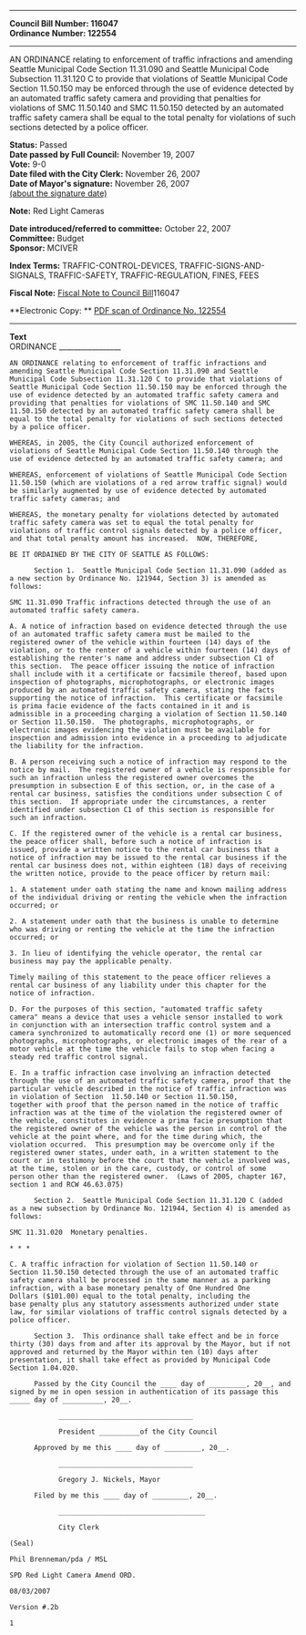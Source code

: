 * * * * *  
  
**Council Bill Number: [](#h0)[](#h2)116047**   
**Ordinance Number: 122554**  
  
* * * * *  
  
AN ORDINANCE relating to enforcement of traffic infractions and amending Seattle Municipal Code Section 11.31.090 and Seattle Municipal Code Subsection 11.31.120 C to provide that violations of Seattle Municipal Code Section 11.50.150 may be enforced through the use of evidence detected by an automated traffic safety camera and providing that penalties for violations of SMC 11.50.140 and SMC 11.50.150 detected by an automated traffic safety camera shall be equal to the total penalty for violations of such sections detected by a police officer.  
  
**Status:** Passed   
**Date passed by Full Council:** November 19, 2007   
**Vote:** 9-0   
**Date filed with the City Clerk:** November 26, 2007   
**Date of Mayor's signature:** November 26, 2007   
[(about the signature date)](/~public/approvaldate.htm)   
  
**Note:** Red Light Cameras  
  
  
**Date introduced/referred to committee:** October 22, 2007   
**Committee:** Budget   
**Sponsor:** MCIVER   
  
**Index Terms:** TRAFFIC-CONTROL-DEVICES, TRAFFIC-SIGNS-AND-SIGNALS, TRAFFIC-SAFETY, TRAFFIC-REGULATION, FINES, FEES  
  
**Fiscal Note:** [Fiscal Note to Council Bill](http://clerk.seattle.gov/~public/fnote/116047.htm)[](#h1)[](#h3)116047  
  
**Electronic Copy: ** [PDF scan of Ordinance No. 122554](/~archives/Ordinances/Ord_122554.pdf)  
  
* * * * *  
  
**Text**  
    ORDINANCE _________________  
  
    AN ORDINANCE relating to enforcement of traffic infractions and  
    amending Seattle Municipal Code Section 11.31.090 and Seattle  
    Municipal Code Subsection 11.31.120 C to provide that violations of  
    Seattle Municipal Code Section 11.50.150 may be enforced through the  
    use of evidence detected by an automated traffic safety camera and  
    providing that penalties for violations of SMC 11.50.140 and SMC  
    11.50.150 detected by an automated traffic safety camera shall be  
    equal to the total penalty for violations of such sections detected  
    by a police officer.  
  
    WHEREAS, in 2005, the City Council authorized enforcement of  
    violations of Seattle Municipal Code Section 11.50.140 through the  
    use of evidence detected by an automated traffic safety camera; and  
  
    WHEREAS, enforcement of violations of Seattle Municipal Code Section  
    11.50.150 (which are violations of a red arrow traffic signal) would  
    be similarly augmented by use of evidence detected by automated  
    traffic safety cameras; and  
  
    WHEREAS, the monetary penalty for violations detected by automated  
    traffic safety camera was set to equal the total penalty for  
    violations of traffic control signals detected by a police officer,  
    and that total penalty amount has increased.  NOW, THEREFORE,  
  
    BE IT ORDAINED BY THE CITY OF SEATTLE AS FOLLOWS:  
  
          Section 1.  Seattle Municipal Code Section 11.31.090 (added as  
    a new section by Ordinance No. 121944, Section 3) is amended as  
    follows:  
  
    SMC 11.31.090 Traffic infractions detected through the use of an  
    automated traffic safety camera.  
  
    A. A notice of infraction based on evidence detected through the use  
    of an automated traffic safety camera must be mailed to the  
    registered owner of the vehicle within fourteen (14) days of the  
    violation, or to the renter of a vehicle within fourteen (14) days of  
    establishing the renter's name and address under subsection C1 of  
    this section.  The peace officer issuing the notice of infraction  
    shall include with it a certificate or facsimile thereof, based upon  
    inspection of photographs, microphotographs, or electronic images  
    produced by an automated traffic safety camera, stating the facts  
    supporting the notice of infraction.  This certificate or facsimile  
    is prima facie evidence of the facts contained in it and is  
    admissible in a proceeding charging a violation of Section 11.50.140  
    or Section 11.50.150.  The photographs, microphotographs, or  
    electronic images evidencing the violation must be available for  
    inspection and admission into evidence in a proceeding to adjudicate  
    the liability for the infraction.  
  
    B. A person receiving such a notice of infraction may respond to the  
    notice by mail.  The registered owner of a vehicle is responsible for  
    such an infraction unless the registered owner overcomes the  
    presumption in subsection E of this section, or, in the case of a  
    rental car business, satisfies the conditions under subsection C of  
    this section.  If appropriate under the circumstances, a renter  
    identified under subsection C1 of this section is responsible for  
    such an infraction.  
  
    C. If the registered owner of the vehicle is a rental car business,  
    the peace officer shall, before such a notice of infraction is  
    issued, provide a written notice to the rental car business that a  
    notice of infraction may be issued to the rental car business if the  
    rental car business does not, within eighteen (18) days of receiving  
    the written notice, provide to the peace officer by return mail:  
  
    1. A statement under oath stating the name and known mailing address  
    of the individual driving or renting the vehicle when the infraction  
    occurred; or  
  
    2. A statement under oath that the business is unable to determine  
    who was driving or renting the vehicle at the time the infraction  
    occurred; or  
  
    3. In lieu of identifying the vehicle operator, the rental car  
    business may pay the applicable penalty.  
  
    Timely mailing of this statement to the peace officer relieves a  
    rental car business of any liability under this chapter for the  
    notice of infraction.  
  
    D. For the purposes of this section, "automated traffic safety  
    camera" means a device that uses a vehicle sensor installed to work  
    in conjunction with an intersection traffic control system and a  
    camera synchronized to automatically record one (1) or more sequenced  
    photographs, microphotographs, or electronic images of the rear of a  
    motor vehicle at the time the vehicle fails to stop when facing a  
    steady red traffic control signal.  
  
    E. In a traffic infraction case involving an infraction detected  
    through the use of an automated traffic safety camera, proof that the  
    particular vehicle described in the notice of traffic infraction was  
    in violation of Section  11.50.140 or Section 11.50.150,  
    together with proof that the person named in the notice of traffic  
    infraction was at the time of the violation the registered owner of  
    the vehicle, constitutes in evidence a prima facie presumption that  
    the registered owner of the vehicle was the person in control of the  
    vehicle at the point where, and for the time during which, the  
    violation occurred.  This presumption may be overcome only if the  
    registered owner states, under oath, in a written statement to the  
    court or in testimony before the court that the vehicle involved was,  
    at the time, stolen or in the care, custody, or control of some  
    person other than the registered owner.  (Laws of 2005, chapter 167,  
    section 1 and RCW 46.63.075)  
  
          Section 2.  Seattle Municipal Code Section 11.31.120 C (added  
    as a new subsection by Ordinance No. 121944, Section 4) is amended as  
    follows:  
  
    SMC 11.31.020  Monetary penalties.  
  
    * * *  
  
    C. A traffic infraction for violation of Section 11.50.140 or  
    Section 11.50.150 detected through the use of an automated traffic  
    safety camera shall be processed in the same manner as a parking  
    infraction, with a base monetary penalty of One Hundred One  
    Dollars ($101.00) equal to the total penalty, including the  
    base penalty plus any statutory assessments authorized under state  
    law, for similar violations of traffic control signals detected by a  
    police officer.  
  
          Section 3.  This ordinance shall take effect and be in force  
    thirty (30) days from and after its approval by the Mayor, but if not  
    approved and returned by the Mayor within ten (10) days after  
    presentation, it shall take effect as provided by Municipal Code  
    Section 1.04.020.  
  
          Passed by the City Council the ____ day of _________, 20__, and  
    signed by me in open session in authentication of its passage this  
    _____ day of __________, 20__.  
  
                _________________________________  
  
                President __________of the City Council  
  
          Approved by me this ____ day of _________, 20__.  
  
                _________________________________  
  
                Gregory J. Nickels, Mayor  
  
          Filed by me this ____ day of _________, 20__.  
  
                ____________________________________  
  
                City Clerk  
  
    (Seal)  
  
    Phil Brenneman/pda / MSL  
  
    SPD Red Light Camera Amend ORD.  
  
    08/03/2007  
  
    Version #.2b  
  
    1  
